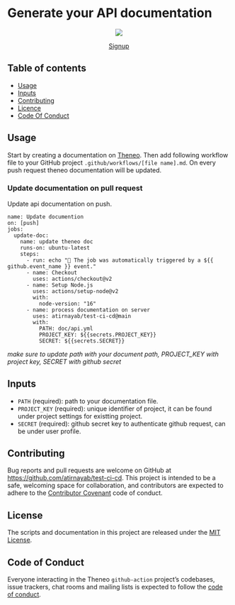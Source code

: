 # Generate your API documentation

<p align="center"><img src='https://app-staging.theneo.io/icons/logo-main.svg' /></p>
<p align='center'><a href='https://app-staging.theneo.io/signup'>Signup</a></p>

## Table of contents
* [Usage](#usage)
* [Inputs](#inputs)
* [Contributing](#contributing) 
* [Licence](#license) 
* [Code Of Conduct](#code-of-conduct)

## Usage
Start by creating a documentation on [Theneo](https://app-staging.theneo.io/). Then add following workflow file to your GitHub project `.github/workflows/[file name].md`. On every push request theneo documentation will be updated.

### Update documentation on pull request
Update api documentation on push.

```
name: Update documention
on: [push]
jobs:
  update-doc:
    name: update theneo doc
    runs-on: ubuntu-latest
    steps:
      - run: echo "🎉 The job was automatically triggered by a ${{ github.event_name }} event."
      - name: Checkout
        uses: actions/checkout@v2
      - name: Setup Node.js
        uses: actions/setup-node@v2
        with:
          node-version: "16"
      - name: process documentation on server
        uses: atirnayab/test-ci-cd@main
        with:
          PATH: doc/api.yml
          PROJECT_KEY: ${{secrets.PROJECT_KEY}}
          SECRET: ${{secrets.SECRET}}

```
_make sure to update path with your document path, PROJECT_KEY with project key, SECRET with github secret_

## Inputs
* `PATH` (required): path to your documentation file.
* `PROJECT_KEY` (required): unique identifier of project, it can be found under project settings for existting project.
* `SECRET` (required): github secret key to authenticate github request, can be under user profile.

## Contributing
Bug reports and pull requests are welcome on GitHub at https://github.com/atirnayab/test-ci-cd. This project is intended to be a safe, welcoming space for collaboration, and contributors are expected to adhere to the [Contributor Covenant](http://contributor-covenant.org/) code of conduct.

## License
The scripts and documentation in this project are released under the [MIT License](https://github.com/bump-sh/github-action/blob/master/LICENSE).

## Code of Conduct
Everyone interacting in the Theneo `github-action` project’s codebases, issue trackers, chat rooms and mailing lists is expected to follow the [code of conduct]().
